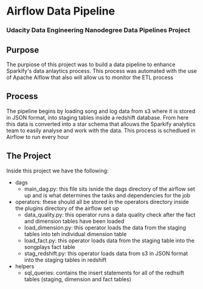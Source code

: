 # Airflow Data Pipeline
### Udacity Data Engineering Nanodegree Data Pipelines Project

## Purpose

The purpiose of this project was to build a data pipeline to enhance Sparkify's data anlaytics process. This process was automated with the use of Apache Aiflow that also will allow us to monitor the ETL process

## Process

The pipeline begins by loading song and log data from s3 where it is stored in JSON format, into staging tables inside a redshift database. From here this data is converted into a star schema that allouws the Sparkify analytics team to easily analyse and work with the data. This process is schedlued in Airflow to run every hour

## The Project

Inside this project we have the following:
* dags
	* main_dag.py: this file sits isnide the dags directory of the airflow set up and is what determines the tasks and dependencies for the job
* operators: these should all be stored in the operators directory inside the plugins directory of the airflow set up
	* data_quality.py: this operator runs a data quality check after the fact and dimension tables have been loaded
    * load_dimension.py: this operator loads the data from the staging tables into teh individual dimension table
    * load_fact.py: this operator loads data from the staging table into the songplays fact table
    * stag_redshift.py: this operator loads data from s3 in JSON format into the staging tables in redshift
* helpers
	* sql_queries: contains the insert statements for all of the redhsift tables (staging, dimension and fact tables)

